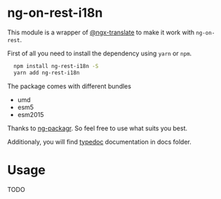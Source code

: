 ng-on-rest-i18n
========

This module is a wrapper of [@ngx-translate](https://github.com/ngx-translate/core) to make it work with `ng-on-rest`.

First of all you need to install the dependency using `yarn` or `npm`.

```bash
  npm install ng-rest-i18n -S
  yarn add ng-rest-i18n
```

The package comes with different bundles

 - umd
 - esm5
 - esm2015

Thanks to [ng-packagr](https://github.com/dherges/ng-packagr). So feel free to use what suits you best.

Additionaly, you will find [typedoc](https://github.com/TypeStrong/typedoc) documentation in docs folder.

Usage
========

TODO